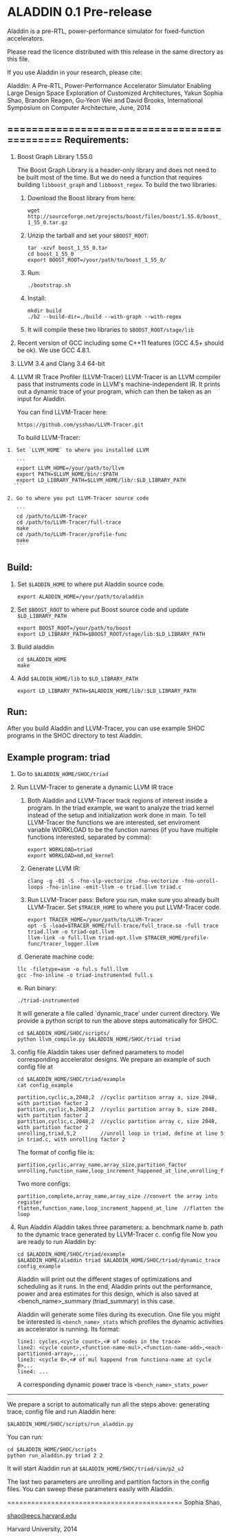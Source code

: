 ALADDIN 0.1 Pre-release
============================================
Aladdin is a pre-RTL, power-performance simulator for fixed-function
accelerators. 

Please read the licence distributed with this release in the same directory as
this file. 

If you use Aladdin in your research, please cite:

Aladdin: A Pre-RTL, Power-Performance Accelerator Simulator Enabling Large
Design Space Exploration of Customized Architectures,
Yakun Sophia Shao, Brandon Reagen, Gu-Yeon Wei and David Brooks, 
International Symposium on Computer Architecture, June, 2014

============================================
Requirements:
-------------------
1. Boost Graph Library 1.55.0

   The Boost Graph Library is a header-only library and does not need to be
   built most of the time. But we do need a function that requires building
   `libboost_graph` and `libboost_regex`. To build the two libraries:

   1. Download the Boost library from here:

      `wget http://sourceforge.net/projects/boost/files/boost/1.55.0/boost_1_55_0.tar.gz`

   2. Unzip the tarball and set your `$BOOST_ROOT`: 
        ```
        tar -xzvf boost_1_55_0.tar 
        cd boost_1_55_0
        export BOOST_ROOT=/your/path/to/boost_1_55_0/
        ```
   3. Run:
        
      `./bootstrap.sh`

   4. Install:
      
      ```  
      mkdir build
      ./b2 --build-dir=./build --with-graph --with-regex
      ```

   5. It will compile these two libraries to `$BOOST_ROOT/stage/lib`

  2. Recent version of GCC including some C++11 features (GCC 4.5+ should be ok).
     We use GCC 4.8.1.

  3. LLVM 3.4 and Clang 3.4 64-bit

  4. LLVM IR Trace Profiler (LLVM-Tracer)
     LLVM-Tracer is an LLVM compiler pass that instruments code in LLVM's 
     machine-independent IR. It prints out a dynamic trace of your program, which can
     then be taken as an input for Aladdin. 

     You can find  LLVM-Tracer here: 
     
     `https://github.com/ysshao/LLVM-Tracer.git`
     
     To build LLVM-Tracer:
     
    1. Set `LLVM_HOME` to where you installed LLVM
         
       ```
       export LLVM_HOME=/your/path/to/llvm
       export PATH=$LLVM_HOME/bin/:$PATH
       export LD_LIBRARY_PATH=$LLVM_HOME/lib/:$LD_LIBRARY_PATH
      ```

    2. Go to where you put LLVM-Tracer source code

       ```
       cd /path/to/LLVM-Tracer
       cd /path/to/LLVM-Tracer/full-trace
       make
       cd /path/to/LLVM-Tracer/profile-func
       make
       ```

Build:
------
  1. Set `$LADDIN_HOME` to where put Aladdin source code. 
    
      `export ALADDIN_HOME=/your/path/to/aladdin`

  2. Set `$BOOST_ROOT` to where put Boost source code and update `$LD_LIBRARY_PATH`

     ```
     export BOOST_ROOT=/your/path/to/boost
     export LD_LIBRARY_PATH=$BOOST_ROOT/stage/lib:$LD_LIBRARY_PATH
     ```
     
  3. Build aladdin

     ```
     cd $ALADDIN_HOME
     make
     ```

  4. Add `$ALDDIN_HOME/lib` to `$LD_LIBRARY_PATH`

     `export LD_LIBRARY_PATH=$ALADDIN_HOME/lib/:$LD_LIBRARY_PATH`
    

Run:
----
After you build Aladdin and LLVM-Tracer, you can use example SHOC programs in the SHOC
directory to test Aladdin. 

Example program: triad
----------------------
  1. Go to `$ALADDIN_HOME/SHOC/triad`
  2. Run LLVM-Tracer to generate a dynamic LLVM IR trace
     1. Both Aladdin and LLVM-Tracer track regions of interest inside a program. In the
        triad example, we want to analyze the triad kernel instead of the setup
        and initialization work done in main. To tell LLVM-Tracer the functions we are
        interested, set enviroment variable WORKLOAD to be the function names (if you 
        have multiple functions interested, separated by comma):

        ```
        export WORKLOAD=triad
        export WORKLOAD=md,md_kernel
        ```
        
     2. Generate LLVM IR:

        `clang -g -O1 -S -fno-slp-vectorize -fno-vectorize -fno-unroll-loops -fno-inline -emit-llvm -o triad.llvm triad.c`
     
     3. Run LLVM-Tracer pass:
        Before you run, make sure you already built LLVM-Tracer. 
        Set `$TRACER_HOME` to where you put LLVM-Tracer code.
        
        ```
        export TRACER_HOME=/your/path/to/LLVM-Tracer
        opt -S -load=$TRACER_HOME/full-trace/full_trace.so -full trace triad.llvm -o triad-opt.llvm
        llvm-link -o full.llvm triad-opt.llvm $TRACER_HOME/profile-func/tracer_logger.llvm
        ```
     
     d. Generate machine code:
        
        ```
        llc -filetype=asm -o ful.s full.llvm
        gcc -fno-inline -o triad-instrumented full.s
        ```
     
     e. Run binary:
        
        `./triad-instrumented`
        
        It will generate a file called `dynamic_trace' under current directory. 
        We provide a python script to run the above steps automatically for SHOC. 
        
        ```
        cd $ALADDIN_HOME/SHOC/scripts/
        python llvm_compile.py $ALADDIN_HOME/SHOC/triad triad
        ```
  
  3. config file
     Aladdin takes user defined parameters to model corresponding accelerator
     designs. We prepare an example of such config file at 
     
     ```
     cd $ALADDIN_HOME/SHOC/triad/example
     cat config_example
     ```
     ```
     partition,cyclic,a,2048,2  //cyclic partition array a, size 2048, with partition factor 2
     partition,cyclic,b,2048,2  //cyclic partition array b, size 2048, with partition factor 2
     partition,cyclic,c,2048,2  //cyclic partition array c, size 2048, with partition factor 2
     unrolling,triad,5,2        //unroll loop in triad, define at line 5 in triad.c, with unrolling factor 2
     ```

     The format of config file is:
     
     ```
     partition,cyclic,array_name,array_size,partition_factor
     unrolling,function_name,loop_increment_happened_at_line,unrolling_factor
     ```
     
     Two more configs:
     
     ```
     partition,complete,array_name,array_size //convert the array into register
     flatten,function_name,loop_increment_happend_at_line  //flatten the loop
     ```
     
  4. Run Aladdin
     Aladdin takes three parameters: 
       a. benchmark name
       b. path to the dynamic trace generated by LLVM-Tracer
       c. config file
     Now you are ready to run Aladdin by:
     
     ```
     cd $ALADDIN_HOME/SHOC/triad/example
     $ALADDIN_HOME/aladdin triad $ALADDIN_HOME/SHOC/triad/dynamic_trace config_example
     ```

     Aladdin will print out the different stages of optimizations and scheduling as
     it runs. In the end, Aladdin prints out the performance, power and area
     estimates for this design, which is also saved at <bench_name>_summary
     (triad_summary) in this case. 

     Aladdin will generate some files during its execution. One file you might
     be interested is 
       `<bench_name>_stats`
     which profiles the dynamic activities as accelerator is running. Its format:
     
     ```
     line1: cycles,<cycle count>,<# of nodes in the trace>
     line2: <cycle count>,<function-name-mul>,<function-name-add>,<each-partitioned-array>,....
     line3: <cycle 0>,<# of mul happend from functiona-name at cycle 0>,..
     line4: ...
     ```
     
     A corresponding dynamic power trace is 
       `<bench_name>_stats_power`
  
----------------------
  We prepare a script to automatically run all the steps above: generating
  trace, config file and run Aladdin here: 
  
  `$ALADDIN_HOME/SHOC/scripts/run_aladdin.py`

  You can run:
  
  ```
  cd $ALADDIN_HOME/SHOC/scripts
  python run_aladdin.py triad 2 2
  ```
  
  It will start Aladdin run at `$ALADDIN_HOME/SHOC/triad/sim/p2_u2`

  The last two parameters are unrolling and partition factors in the config
  files. You can sweep these parameters easily with Aladdin. 
       
============================================
Sophia Shao,

shao@eecs.harvard.edu

Harvard University, 2014
